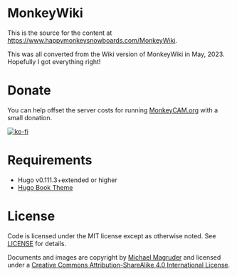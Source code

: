 # MonkeyWiki

This is the source for the content at https://www.happymonkeysnowboards.com/MonkeyWiki.

This was all converted from the Wiki version of MonkeyWiki in May, 2023. Hopefully I got everything right!

# Donate

You can help offset the server costs for running [MonkeyCAM.org](https://www.monkeycam.org) with a small donation. 

[![ko-fi](https://ko-fi.com/img/githubbutton_sm.svg)](https://ko-fi.com/H2H5OG3E0)


# Requirements

* Hugo v0.111.3+extended or higher
* [Hugo Book Theme](https://github.com/alex-shpak/hugo-book)

# License

Code is licensed under the MIT license except as otherwise noted.
See [LICENSE](https://github.com/mikemag/MonkeyWiki/blob/main/LICENSE) for details.

Documents and images are copyright by [Michael Magruder](https://github.com/mikemag) and licensed under a
[Creative Commons Attribution-ShareAlike 4.0 International License](http://creativecommons.org/licenses/by-sa/4.0/).

